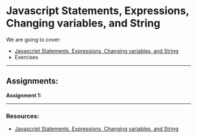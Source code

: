 
# Javascript Statements, Expressions, Changing variables, and String

We are going to cover:

- [Javascript Statements, Expressions, Changing variables, and String](https://blogs.crtil.com/expressions-changing-variables-and-string-javaScript)
- Exercises

---

## Assignments:

**Assignment 1:** []()



---

### Resources:

- [Javascript Statements, Expressions, Changing variables, and String](https://blogs.crtil.com/expressions-changing-variables-and-string-javaScript)
